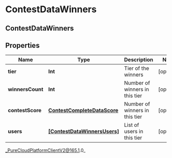 # ContestDataWinners

## ContestDataWinners

## Properties

|Name | Type | Description | Notes|
|------------ | ------------- | ------------- | -------------|
| **tier** | **Int** | Tier of the winners | [optional] |
| **winnersCount** | **Int** | Number of winners in this tier | [optional] |
| **contestScore** | [**ContestCompleteDataScore**](ContestCompleteDataScore) | Number of winners in this tier | [optional] |
| **users** | [**[ContestDataWinnersUsers]**]([ContestDataWinnersUsers]) | List of users in this tier | [optional] |



_PureCloudPlatformClientV2@165.1.0_
